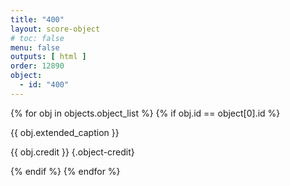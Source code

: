 ```yaml
---
title: "400"
layout: score-object
# toc: false
menu: false
outputs: [ html ]
order: 12890
object:
  - id: "400"
---
```


{% for obj in objects.object_list %}
{% if obj.id == object[0].id %}

{{ obj.extended_caption }}

{{ obj.credit }} {.object-credit}

{% endif %}
{% endfor %}
